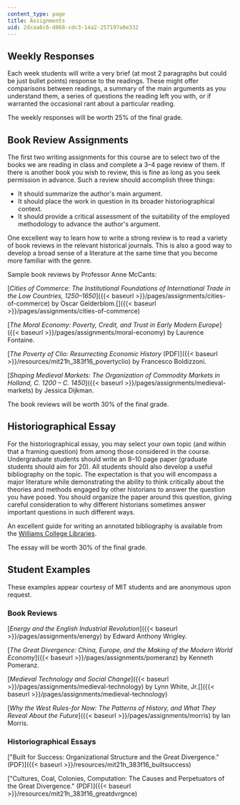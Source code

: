 ```yaml
---
content_type: page
title: Assignments
uid: 2dcaa6c6-d868-cdc3-14a2-257197a0e332
---
```


Weekly Responses
----------------

Each week students will write a very brief (at most 2 paragraphs but could be just bullet points) response to the readings. These might offer comparisons between readings, a summary of the main arguments as you understand them, a series of questions the reading left you with, or if warranted the occasional rant about a particular reading.

The weekly responses will be worth 25% of the final grade.

Book Review Assignments
-----------------------

The first two writing assignments for this course are to select two of the books we are reading in class and complete a 3–4 page review of them. If there is another book you wish to review, this is fine as long as you seek permission in advance. Such a review should accomplish three things:

*   It should summarize the author's main argument.
*   It should place the work in question in its broader historiographical context.
*   It should provide a critical assessment of the suitability of the employed methodology to advance the author's argument.

One excellent way to learn how to write a strong review is to read a variety of book reviews in the relevant historical journals. This is also a good way to develop a broad sense of a literature at the same time that you become more familiar with the genre.

Sample book reviews by Professor Anne McCants:

[_Cities of Commerce: The Institutional Foundations of International Trade in the Low Countries, 1250–1650_]({{< baseurl >}}/pages/assignments/cities-of-commerce) by Oscar Gelderblom.[]({{< baseurl >}}/pages/assignments/cities-of-commerce)[  
](http://books.google.com/books?id=M_sVa0NlB7cC&pg=PAfrontcover)

[_The Moral Economy: Poverty, Credit, and Trust in Early Modern Europe_]({{< baseurl >}}/pages/assignments/moral-economy) by Laurence Fontaine.[  
](http://books.google.com/books?id=Y0wHAwAAQBAJ&pg=PAfrontcover)

[_The Poverty of Clio: Resurrecting Economic History_ (PDF)]({{< baseurl >}}/resources/mit21h_383f16_povertyclio) by Francesco Boldizzoni.

[_Shaping Medieval Markets: The Organization of Commodity Markets in Holland, C. 1200 – C. 1450_]({{< baseurl >}}/pages/assignments/medieval-markets) by Jessica Dijkman.

The book reviews will be worth 30% of the final grade.

Historiographical Essay
-----------------------

For the historiographical essay, you may select your own topic (and within that a framing question) from among those considered in the course. Undergraduate students should write an 8–10 page paper (graduate students should aim for 20). All students should also develop a useful bibliography on the topic. The expectation is that you will encompass a major literature while demonstrating the ability to think critically about the theories and methods engaged by other historians to answer the question you have posed. You should organize the paper around this question, giving careful consideration to why different historians sometimes answer important questions in such different ways.

An excellent guide for writing an annotated bibliography is available from the [Williams College Libraries](http://libguides.williams.edu/annotated-bibliography).

The essay will be worth 30% of the final grade.

Student Examples
----------------

These examples appear courtesy of MIT students and are anonymous upon request.

### Book Reviews

[_Energy and the English Industrial Revolution_]({{< baseurl >}}/pages/assignments/energy) by Edward Anthony Wrigley.[  
](http://books.google.com/books?id=McJ2omQnh34C&pg=PAfrontcover)

[_The Great Divergence: China, Europe, and the Making of the Modern World Economy_]({{< baseurl >}}/pages/assignments/pomeranz) by Kenneth Pomeranz.

[_Medieval Technology and Social Change_]({{< baseurl >}}/pages/assignments/medieval-technology) by Lynn White, Jr.[]({{< baseurl >}}/pages/assignments/medieval-technology)

[_Why the West Rules-for Now: The Patterns of History, and What They Reveal About the Future_]({{< baseurl >}}/pages/assignments/morris) by Ian Morris.

### Historiographical Essays

["Built for Success: Organizational Structure and the Great Divergence." (PDF)]({{< baseurl >}}/resources/mit21h_383f16_builtsuccess)

["Cultures, Coal, Colonies, Computation: The Causes and Perpetuators of the Great Divergence." (PDF)]({{< baseurl >}}/resources/mit21h_383f16_greatdvrgnce)